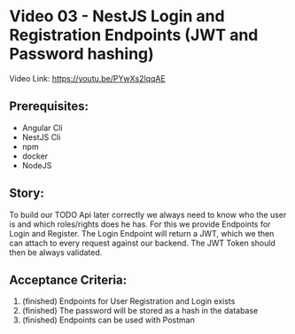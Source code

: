 # Video 03 - NestJS Login and Registration Endpoints (JWT and Password hashing)

Video Link: https://youtu.be/PYwXs2lqqAE

## Prerequisites:
- Angular Cli
- NestJS Cli
- npm
- docker
- NodeJS

## Story:
To build our TODO Api later correctly we always need to know who the user is and which roles/rights does he has.
For this we provide Endpoints for Login and Register.
The Login Endpoint will return a JWT, which we then can attach to every request against our backend.
The JWT Token should then be always validated.

## Acceptance Criteria:
1. (finished) Endpoints for User Registration and Login exists
2. (finished) The password will be stored as a hash in the database
3. (finished) Endpoints can be used with Postman

